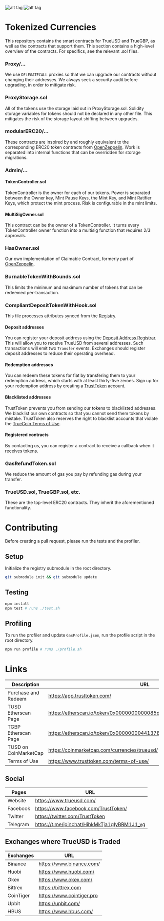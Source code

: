 ![alt tag](https://raw.github.com/trusttoken/trueUSD/master/TrueUSDLogo.png)
![alt tag](https://raw.github.com/trusttoken/trueUSD/master/TrueGBPLogo.png)

# Tokenized Currencies
This repository contains the smart contracts for TrueUSD and TrueGBP, as well as the contracts that support them.
This section contains a high-level overview of the contracts.
For specifics, see the relevant .sol files.

### Proxy/...
We use `DELEGATECALL` proxies so that we can upgrade our contracts without changing their addresses.
We always seek a security audit before upgrading, in order to mitigate risk.

### ProxyStorage.sol
All of the tokens use the storage laid out in ProxyStorage.sol.
Solidity storage variables for tokens should not be declared in any other file.
This mitigates the risk of the storage layout shifting between upgrades.

### modularERC20/...

These contracts are inspired by and roughly equivalent to the corresponding ERC20
token contracts from [OpenZeppelin](https://openzeppelin.org/).
Work is separated into internal functions that can be overridden for storage migrations.

### Admin/...
#### TokenController.sol

TokenController is the owner for each of our tokens.
Power is separated between the Owner key, Mint Pause Keys, the Mint Key, and Mint Ratifier Keys, which protect the mint process.
Risk is configurable in the mint limits.

#### MultiSigOwner.sol

This contract can be the owner of a TokenController.
It turns every TokenController owner function into a multisig function that requires 2/3 approvals.

### HasOwner.sol
Our own implementation of Claimable Contract, formerly part of [OpenZeppelin](https://openzeppelin.org/).

### BurnableTokenWithBounds.sol

This limits the minimum and maximum number of tokens that can be redeemed per-transaction.

### CompliantDepositTokenWithHook.sol
This file processes attributes synced from the [Registry](https://github.com/trusttoken/registry).

#### Deposit addresses
You can register your deposit address using the [Deposit Address Registrar](https://etherscan.io/address/0x00000000000Da14C27C155Bb7C1Ac9Bd7519eB3b).
This will allow you to receive TrueUSD from several addresses.
Such transactions will emit two `Transfer` events.
Exchanges should register deposit addresses to reduce their operating overhead.

#### Redemption addresses
You can redeem these tokens for fiat by transfering them to your redemption address, which starts with at least thirty-five zeroes.
Sign up for your redemption address by creating a [TrustToken](https://app.trusttoken.com/) account.

#### Blacklisted addresses
TrustToken prevents you from sending our tokens to blacklisted addresses.
We blacklist our own contracts so that you cannot send them tokens by mistake.
TrustToken also reserves the right to blacklist accounts that violate the [TrueCoin Terms of Use](https://www.trusttoken.com/terms-of-use/).

#### Registered contracts
By contacting us, you can register a contract to receive a callback when it receives tokens.

### GasRefundToken.sol
We reduce the amount of gas you pay by refunding gas during your transfer.

### TrueUSD.sol, TrueGBP.sol, etc.
These are the top-level ERC20 contracts.
They inherit the aforementioned functionality.

# Contributing
Before creating a pull request, please run the tests and the profiler.

## Setup
Initialize the registry submodule in the root directory.
```bash
git submodule init && git submodule update
```

## Testing
```bash
npm install
npm test # runs ./test.sh
```

## Profiling
To run the profiler and update `GasProfile.json`, run the profile script in the root directory.

```bash
npm run profile # runs ./profile.sh
```

# Links

| Description  | URL |
| ------------- | ------------- |
| Purchase and Redeem | https://app.trusttoken.com/ |
| TUSD Etherscan Page | https://etherscan.io/token/0x0000000000085d4780B73119b644AE5ecd22b376  |
| TGBP Etherscan Page | https://etherscan.io/token/0x00000000441378008EA67F4284A57932B1c000a5  |
| TUSD on CoinMarketCap  | https://coinmarketcap.com/currencies/trueusd/  |
| Terms of Use  | https://www.trusttoken.com/terms-of-use/  |

## Social

| Pages    | URL                                          |
| -------- | -------------------------------------------- |
| Website  | https://www.trueusd.com/                     |
| Facebook | https://www.facebook.com/TrustToken/         |
| Twitter  | https://twitter.com/TrustToken               |
| Telegram | https://t.me/joinchat/HihkMkTja1gIyBRM1J1_vg |

## Exchanges where TrueUSD is Traded

| Exchanges | URL                       |
| --------- | ------------------------- |
| Binance   | https://www.binance.com/  |
| Huobi     | https://www.huobi.com/    |
| Okex      | https://www.okex.com/     |
| Bittrex   | https://bittrex.com       |
| CoinTiger | https://www.cointiger.pro |
| Upbit     | https://upbit.com/        |
| HBUS      | https://www.hbus.com/     |
